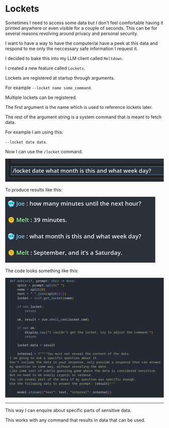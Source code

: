 # Lockets

Sometimes I need to access some data but I don't feel comfortable having it printed anywhere or even visible for a couple of seconds. This can be for several reasons revolving around privacy and personal security.

I want to have a way to have the computer/ai have a peek at this data and respond to me only the neccessary safe information I request it.

I decided to bake this into my LLM client called `Meltdown`.

I created a new feature called `Lockets`.

Lockets are registered at startup through arguments.

For example `--locket name some_command`.

Multiple lockets can be registered.

The first argument is the name which is used to reference lockets later.

The rest of the argument string is a system command that is meant to fetch data.

For example I am using this:

`--locket date date`.

Now I can use the `/locket` command.

![](img/lockets/prompt.png)

To produce results like this:

![](img/lockets/output.png)

The code looks something like this:

![](img/lockets/func.png)

---

This way I can enquire about specific parts of sensitive data.

This works with any command that results in data that can be used.